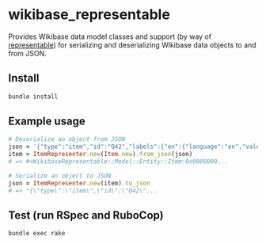 # wikibase_representable

Provides Wikibase data model classes and support (by way of [representable](https://rubygems.org/gems/representable)) for serializing and deserializing Wikibase data objects to and from JSON.

## Install
```sh
bundle install
```

## Example usage
```ruby
# Deserialize an object from JSON
json = '{"type":"item","id":"Q42","labels":{"en":{"language":"en","value":"Douglas Adams"}}}'
item = ItemRepresenter.new(Item.new).from_json(json)
# => #<WikibaseRepresentable::Model::Entity::Item:0x0000000...

# Serialize an object to JSON
json = ItemRepresenter.new(item).to_json
# => "{\"type\":\"item\",\"id\":\"Q42\"...
```

## Test (run RSpec and RuboCop)
```sh
bundle exec rake
```
